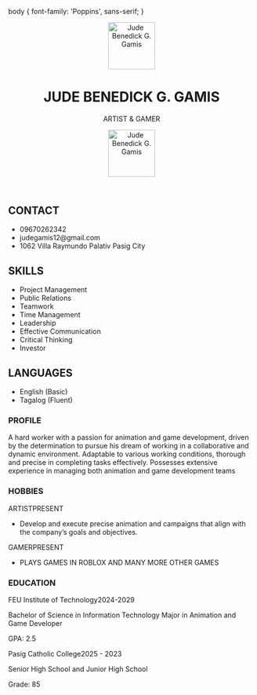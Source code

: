 body {
  font-family: 'Poppins', sans-serif;
}

<!DOCTYPE html>
<html lang="en">
 <head>
  <meta charset="utf-8" />
  <meta name="viewport" content="width=device-width, initial-scale=1" />
  <title>Resume - Jude Benedick G. Gamis</title>
  <script src="https://cdn.tailwindcss.com"></script>
  <link href="https://cdnjs.cloudflare.com/ajax/libs/font-awesome/5.15.3/css/all.min.css" rel="stylesheet" />
  <link href="https://fonts.googleapis.com/css2?family=Poppins:wght@400;600;700&display=swap" rel="stylesheet" />
  <link rel="stylesheet" href="styles.css" />
 </head>
 <body class="bg-[#f0f0f0]">
  <div class="max-w-5xl mx-auto bg-white shadow-md">
   <header class="bg-[#323c4f] text-white flex flex-col md:flex-row items-center md:items-center md:justify-between px-6 py-8 md:py-10">
    <div class="hidden md:block w-24 h-24 rounded-full overflow-hidden">
     <img alt="Jude Benedick G. Gamis" class="w-full h-full object-cover" height="96" src="jude.png" />
    </div>
    <div class="text-center md:text-left md:flex-1 md:ml-6">
     <h1 class="font-extrabold text-2xl md:text-3xl tracking-wide">JUDE BENEDICK G. GAMIS</h1>
     <p class="mt-1 text-sm md:text-base font-light tracking-wide">ARTIST &amp; GAMER</p>
    </div>
    <div class="md:hidden flex justify-center mb-6">
     <div class="w-24 h-24 rounded-full overflow-hidden">
      <img alt="Jude Benedick G. Gamis" class="w-full h-full object-cover" height="96" src="C:\Users\202411007\Pictures\Screenshots\Screenshot 2025-05-03 082119.png" width="96" />
     </div>
    </div>
   </header>
   <main class="flex flex-col md:flex-row">
    <aside class="bg-[#e6e7e8] w-full md:w-80 p-6 md:p-8 space-y-10">
     <section>
      <h2 class="text-[#323c4f] font-semibold text-lg tracking-widest border-b border-[#323c4f] pb-1 mb-4">CONTACT</h2>
      <ul class="space-y-3 text-sm text-[#323c4f]">
       <li class="flex items-center space-x-3"><i class="fas fa-phone-alt text-[#323c4f]"></i><span>09670262342</span></li>
       <li class="flex items-center space-x-3"><i class="fas fa-envelope text-[#323c4f]"></i><span>judegamis12@gmail.com</span></li>
       <li class="flex items-start space-x-3"><i class="fas fa-map-marker-alt mt-[3px] text-[#323c4f]"></i><span>1062 Villa Raymundo Palativ Pasig City</span></li>
      </ul>
     </section>
     <section>
      <h2 class="text-[#323c4f] font-semibold text-lg tracking-widest border-b border-[#323c4f] pb-1 mb-4">SKILLS</h2>
      <ul class="list-disc list-inside text-sm text-[#323c4f] space-y-1">
       <li>Project Management</li>
       <li>Public Relations</li>
       <li>Teamwork</li>
       <li>Time Management</li>
       <li>Leadership</li>
       <li>Effective Communication</li>
       <li>Critical Thinking</li>
       <li>Investor</li>
      </ul>
     </section>
     <section>
      <h2 class="text-[#323c4f] font-semibold text-lg tracking-widest border-b border-[#323c4f] pb-1 mb-4">LANGUAGES</h2>
      <ul class="list-disc list-inside text-sm text-[#323c4f] space-y-1">
       <li>English (Basic)</li>
       <li>Tagalog (Fluent)</li>
      </ul>
     </section>
    </aside>
    <section class="flex-1 p-6 md:p-10 text-[#323c4f]">
     <div class="space-y-12">
      <div class="relative pl-12">
       <div class="absolute left-0 top-0 flex flex-col items-center">
        <div class="bg-[#323c4f] text-white rounded-full w-8 h-8 flex items-center justify-center"><i class="fas fa-user"></i></div>
        <div class="w-px h-full border-l border-[#323c4f]"></div>
       </div>
       <h3 class="font-semibold text-lg tracking-widest border-b border-[#323c4f] pb-1 mb-3">PROFILE</h3>
       <p class="text-sm leading-relaxed">
        A hard worker with a passion for animation and game development,
        driven by the determination to pursue his dream of working in a
        collaborative and dynamic environment. Adaptable to various
        working conditions, thorough and precise in completing tasks
        effectively. Possesses extensive experience in managing both
        animation and game development teams
       </p>
      </div>
      <div class="relative pl-12">
       <div class="absolute left-0 top-0 flex flex-col items-center">
        <div class="bg-[#323c4f] text-white rounded-full w-8 h-8 flex items-center justify-center"><i class="fas fa-briefcase"></i></div>
        <div class="w-px h-full border-l border-[#323c4f]"></div>
       </div>
       <h3 class="font-semibold text-lg tracking-widest border-b border-[#323c4f] pb-1 mb-6">HOBBIES</h3>
       <div class="mb-6">
        <div class="flex justify-between text-sm mb-1"><span class="font-bold">ARTIST</span><span>PRESENT</span></div>
        <ul class="list-disc list-inside text-sm space-y-1">
         <li>Develop and execute precise animation and campaigns that align with the company’s goals and objectives.</li>
        </ul>
       </div>
       <div class="mb-6">
        <div class="flex justify-between text-sm mb-1"><span class="font-bold">GAMER</span><span>PRESENT</span></div>
        <ul class="list-disc list-inside text-sm space-y-1">
         <li>PLAYS GAMES IN ROBLOX AND MANY MORE OTHER GAMES</li>
        </ul>
       </div>
      </div>
      <div class="relative pl-12">
       <div class="absolute left-0 top-0 flex flex-col items-center">
        <div class="bg-[#323c4f] text-white rounded-full w-8 h-8 flex items-center justify-center"><i class="fas fa-graduation-cap"></i></div>
        <div class="w-px h-full border-l border-[#323c4f]"></div>
       </div>
       <h3 class="font-semibold text-lg tracking-widest border-b border-[#323c4f] pb-1 mb-6">EDUCATION</h3>
       <div class="mb-6">
        <div class="flex justify-between text-sm mb-1"><span class="font-bold">FEU Institute of Technology</span><span>2024-2029</span></div>
        <p class="text-xs mb-1">Bachelor of Science in Information Technology Major in Animation and Game Developer</p>
        <p class="font-bold text-sm">GPA: <span class="font-normal">2.5</span></p>
       </div>
       <div>
        <div class="flex justify-between text-sm mb-1"><span class="font-bold">Pasig Catholic College</span><span>2025 - 2023</span></div>
        <p class="text-xs mb-1">Senior High School and Junior High School</p>
        <p class="font-bold text-sm">Grade: <span class="font-normal">85</span></p>
       </div>
      </div>
     </div>
    </section>
   </main>
  </div>
 </body>
</html>